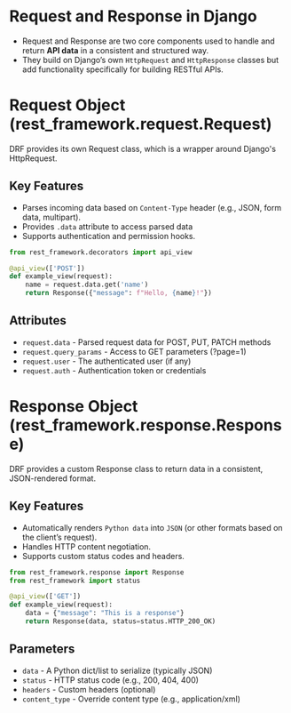 # Request and Response in Django
- Request and Response are two core components used to handle and return **API data** in a consistent and structured way. 
- They build on Django’s own `HttpRequest` and `HttpResponse` classes but add functionality specifically for building RESTful APIs.

# Request Object (rest_framework.request.Request)
DRF provides its own Request class, which is a wrapper around Django's HttpRequest. 

## Key Features
- Parses incoming data based on `Content-Type` header (e.g., JSON, form data, multipart).
- Provides `.data` attribute to access parsed data
- Supports authentication and permission hooks.

```py
from rest_framework.decorators import api_view

@api_view(['POST'])
def example_view(request):
    name = request.data.get('name')
    return Response({"message": f"Hello, {name}!"})
```

## Attributes
- `request.data` - Parsed request data for POST, PUT, PATCH methods
- `request.query_params` - Access to GET parameters (?page=1)
- `request.user` - The authenticated user (if any)
- `request.auth` - Authentication token or credentials

# Response Object (rest_framework.response.Response)
DRF provides a custom Response class to return data in a consistent, JSON-rendered format.
## Key Features
- Automatically renders `Python data` into `JSON` (or other formats based on the client’s request).
- Handles HTTP content negotiation.
- Supports custom status codes and headers.

```py
from rest_framework.response import Response
from rest_framework import status

@api_view(['GET'])
def example_view(request):
    data = {"message": "This is a response"}
    return Response(data, status=status.HTTP_200_OK)
```
## Parameters
- `data` - A Python dict/list to serialize (typically JSON)
- `status` - HTTP status code (e.g., 200, 404, 400)
- `headers` - Custom headers (optional)
- `content_type` - Override content type (e.g., application/xml)